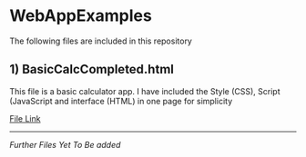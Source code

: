 # WebAppExamples

The following files are included in this repository

## 1) BasicCalcCompleted.html

This file is a basic calculator app. I have included the Style (CSS), Script (JavaScript 
and interface (HTML) in one page for simplicity

[File Link](https://github.com/NeilParkerBSDC/WebAppExamples/blob/main/BasicCalcCompleted.html)

* * *
*Further Files Yet To Be added*
